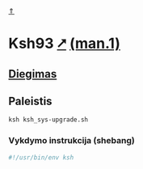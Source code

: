 [&uArr;](./readme.md)

# Ksh93 [&#x2B67;](http://www.kornshell.com/) [(man.1)](https://linux.die.net/man/1/ksh93)

## [Diegimas](../install/ksh_readme.md)

## Paleistis

```bash
ksh ksh_sys-upgrade.sh
```

### Vykdymo instrukcija (shebang)

```bash
#!/usr/bin/env ksh
```
